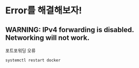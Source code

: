 # Error를 해결해보자!

## WARNING: IPv4 forwarding is disabled. Networking will not work.
포트포워딩 오류
```
systemctl restart docker
```
